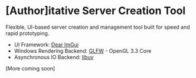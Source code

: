 # [Author]itative Server Creation Tool
Flexible, UI-based server creation and management tool built for speed and rapid prototyping.

- UI Framework:              [Dear ImGui](https://github.com/ocornut/imgui)
- Windows Rendering Backend:  [GLFW](https://github.com/glfw/glfw) - OpenGL 3.3 Core
- Asynchronous IO Backend:    [libuv](https://github.com/libuv/libuv)

\[More coming soon]
